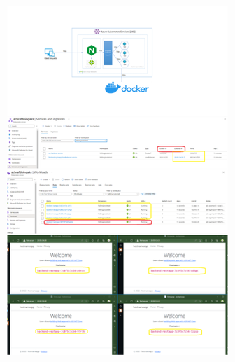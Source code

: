 ![Alt text](result.png?raw=true "Title")
![Alt text](portalinternalexternal.png?raw=true "Title")
![Alt text](pods.png?raw=true "Title")
![Alt text](final.png?raw=true "Title")